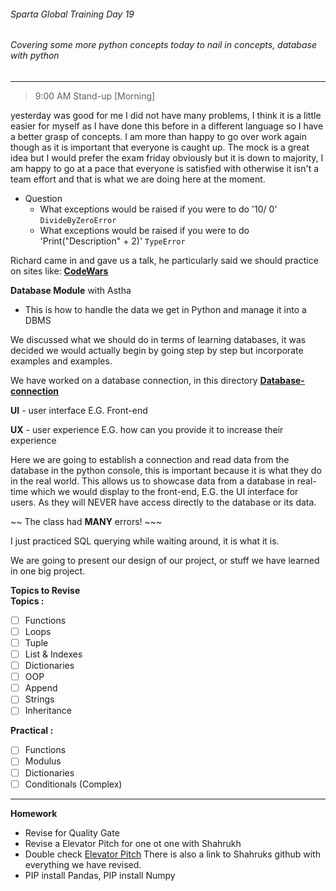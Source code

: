 ###### Sparta Global Training Day 19
###### Covering some more python concepts today to nail in concepts, database with python

___

> 9:00 AM Stand-up [Morning]

yesterday was good for me I did not have many problems, I think it is a little easier for myself
as I have done this before in a different language so I have a better
grasp of concepts. I am more than happy to go over work again though as it is
important that everyone is caught up. The mock is a great idea but I would prefer
the exam friday obviously but it is down to majority, I am happy to go at a pace that everyone is
satisfied with otherwise it isn't a team effort and that is what we are doing here at the moment.

- Question
    * What exceptions would be raised if you were to do '10/ 0' `DivideByZeroError`
    * What exceptions would be raised if you were to do 'Print("Description" + 2)' `TypeError`
    
Richard came in and gave us a talk, he particularly said we should practice on sites like:
[**CodeWars**](https://www.codewars.com/dashboard)

**Database Module** with Astha
* This is how to handle the data we get in Python and manage it into a DBMS

We discussed what we should do in terms of learning databases, it was decided we would actually
begin by going step by step but incorporate examples and examples.

We have worked on a database connection, in this directory [**Database-connection**](../../Python-Files/Database-Connection)

**UI** - user interface E.G. Front-end

**UX** - user experience E.G. how can you provide it to increase their experience

Here we are going to establish a connection and read data from the database in the python console, this is
important because it is what they do in the real world. This allows us to showcase data from a database in real-time which 
 we would display to the front-end, E.G. the UI interface for users. As they will NEVER have access directly to the database or its data.

~~ The class had **MANY** errors! ~~~

I just practiced SQL querying while waiting around, it is what it is. 

We are going to present our design of our project, or stuff we have learned in one big project.

**Topics to Revise** <br>
**Topics :**
- [ ] Functions
- [ ] Loops
- [ ] Tuple
- [ ] List & Indexes
- [ ] Dictionaries
- [ ] OOP
- [ ] Append
- [ ] Strings
- [ ] Inheritance

**Practical :** <br>
- [ ] Functions
- [ ] Modulus
- [ ] Dictionaries
- [ ] Conditionals (Complex)

___
**Homework**
* Revise for Quality Gate
* Revise a Elevator Pitch for one ot one with Shahrukh
* Double check [Elevator Pitch](https://trello.com/b/eZdQiVQU/engineering-67) There is also a link to Shahruks github with
everything we have revised.
* PIP install Pandas, PIP install Numpy

